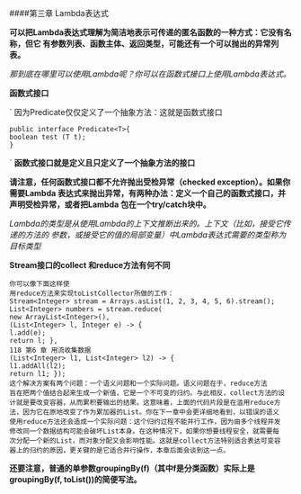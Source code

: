 ####第三章 Lambda表达式

**可以把Lambda表达式理解为简洁地表示可传递的匿名函数的一种方式：它没有名称，但它
                                    有参数列表、函数主体、返回类型，可能还有一个可以抛出的异常列表。**

_那到底在哪里可以使用Lambda呢？你可以在函数式接口上使用Lambda表达式。_   

**函数式接口**                                 
   
   `    因为Predicate仅仅定义了一个抽象方法：这就是函数式接口
   
    public interface Predicate<T>{
    boolean test (T t);
    }
   `
**函数式接口就是定义且只定义了一个抽象方法的接口**

**请注意，任何函数式接口都不允许抛出受检异常（checked exception）。如果你需要Lambda
  表达式来抛出异常，有两种办法：定义一个自己的函数式接口，并声明受检异常，或者把Lambda
  包在一个try/catch块中。**
  
_Lambda的类型是从使用Lambda的上下文推断出来的。上下文（比如，接受它传递的方法的
                              参数，或接受它的值的局部变量）中Lambda表达式需要的类型称为目标类型_
                              
**Stream接口的collect
  和reduce方法有何不同**   
  
    你可以像下面这样使
    用reduce方法来实现toListCollector所做的工作：
    Stream<Integer> stream = Arrays.asList(1, 2, 3, 4, 5, 6).stream();
    List<Integer> numbers = stream.reduce(
    new ArrayList<Integer>(),
    (List<Integer> l, Integer e) -> {
    l.add(e);
    return l; },
    118 第6 章 用流收集数据
    (List<Integer> l1, List<Integer> l2) -> {
    l1.addAll(l2);
    return l1; });
    这个解决方案有两个问题：一个语义问题和一个实际问题。语义问题在于，reduce方法
    旨在把两个值结合起来生成一个新值，它是一个不可变的归约。与此相反，collect方法的设
    计就是要改变容器，从而累积要输出的结果。这意味着，上面的代码片段是在滥用reduce方
    法，因为它在原地改变了作为累加器的List。你在下一章中会更详细地看到，以错误的语义
    使用reduce方法还会造成一个实际问题：这个归约过程不能并行工作，因为由多个线程并发
    修改同一个数据结构可能会破坏List本身。在这种情况下，如果你想要线程安全，就需要每
    次分配一个新的List，而对象分配又会影响性能。这就是collect方法特别适合表达可变容
    器上的归约的原因，更关键的是它适合并行操作，本章后面会谈到这一点。
  
**还要注意，普通的单参数groupingBy(f)（其中f是分类函数）实际上是groupingBy(f,
  toList())的简便写法。**                        
